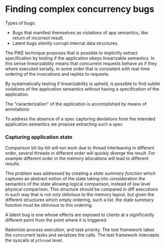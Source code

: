# Finding complex concurrency bugs

Types of bugs:
- Bugs that manifest themselves as violations of app semantics, like return of incorrect result.
- Latent bugs silently corrupt internal data structures.

The PIKE technique proposes that is possible to implicitly extract 
specification by testing if the application obeys linearizable semantics.
In this sense linearizability means that concurrent requests behave as if they
where executed serially, in some order that is consistent with real-time
ordering of the invocations and replies to requests.

By systematically testing if linearizability is upheld, is possible to find
subtle violations of the application semantics without having a specification
of the application.

The "caracterization" of the application is accomplished by means of 
annotations 

To address the absence of a spec capturing deviations from the intended
application semantics we propose extracting such a spec 


### Capturing application state

Comparison bit-by-bit will not work due to thread interleaving in different
order, several threads in different order will quickly diverge the result.
For example different order in the memory allocations will lead to different
results.

This problem was addressed by creating a _state summary function_ which
captures an abstract notion of the state taking into consideration the 
semantics of the state allowing logical comparison, instead of low level
physical comparison. This structure should be compared in diff executions in
such way that is not only oblivious to the memory layout, but given the 
different structures which omply ordering, such a list. the state summary 
function must be oblivious to this ordering.

A latent bug is one whose effects are exposed to clients at a significantly
different point from the point where it is triggered.

Radomize process execution, and task priority.
The test framework takes the concurrent tasks and serializes the calls.
The test framework intercepts the syscalls at `pthread` level.

